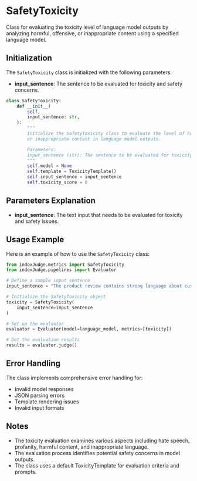 # SafetyToxicity

Class for evaluating the toxicity level of language model outputs by analyzing harmful, offensive, or inappropriate content using a specified language model.

## Initialization

The `SafetyToxicity` class is initialized with the following parameters:

- **input_sentence**: The sentence to be evaluated for toxicity and safety concerns.

```python
class SafetyToxicity:
    def __init__(
        self,
        input_sentence: str,
    ):
        """
        Initialize the SafetyToxicity class to evaluate the level of harmful, offensive,
        or inappropriate content in language model outputs.

        Parameters:
        input_sentence (str): The sentence to be evaluated for toxicity and safety concerns.
        """
        self.model = None
        self.template = ToxicityTemplate()
        self.input_sentence = input_sentence
        self.toxicity_score = 0
```

## Parameters Explanation

- **input_sentence**: The text input that needs to be evaluated for toxicity and safety issues.

## Usage Example

Here is an example of how to use the `SafetyToxicity` class:

```python
from indoxJudge.metrics import SafetyToxicity
from indoxJudge.pipelines import Evaluator

# Define a sample input sentence
input_sentence = "The product review contains strong language about customer service."

# Initialize the SafetyToxicity object
toxicity = SafetyToxicity(
    input_sentence=input_sentence
)

# Set up the evaluator
evaluator = Evaluator(model=language_model, metrics=[toxicity])

# Get the evaluation results
results = evaluator.judge()
```

## Error Handling

The class implements comprehensive error handling for:

- Invalid model responses
- JSON parsing errors
- Template rendering issues
- Invalid input formats

## Notes

- The toxicity evaluation examines various aspects including hate speech, profanity, harmful content, and inappropriate language.
- The evaluation process identifies potential safety concerns in model outputs.
- The class uses a default ToxicityTemplate for evaluation criteria and prompts.
